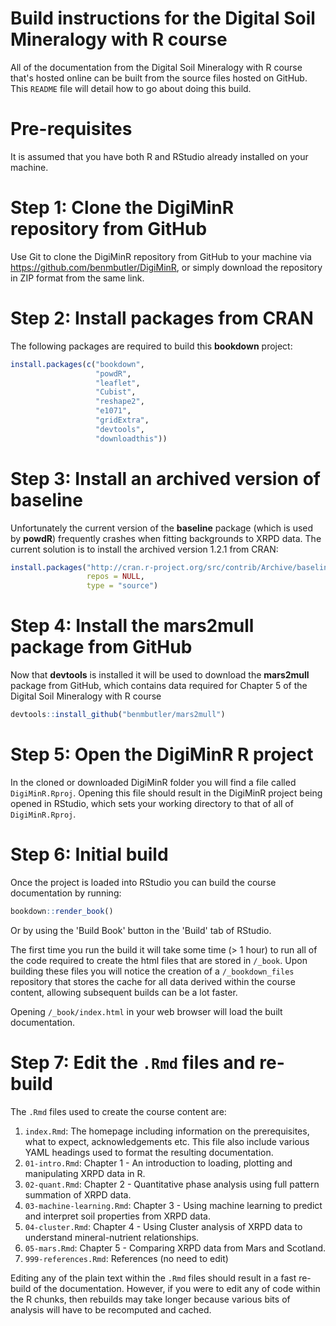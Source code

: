 Build instructions for the Digital Soil Mineralogy with R course
================

All of the documentation from the Digital Soil Mineralogy with R course that's hosted online can be built from the source files hosted on GitHub. This `README` file will detail how to go about doing this build.

# Pre-requisites

It is assumed that you have both R and RStudio already installed on your
machine.

# Step 1: Clone the DigiMinR repository from GitHub

Use Git to clone the DigiMinR repository from GitHub to your machine via
<https://github.com/benmbutler/DigiMinR>, or simply download the
repository in ZIP format from the same link.

# Step 2: Install packages from CRAN

The following packages are required to build this **bookdown** project:

``` r
install.packages(c("bookdown",
                   "powdR",
                   "leaflet",
                   "Cubist",
                   "reshape2",
                   "e1071",
                   "gridExtra",
                   "devtools",
                   "downloadthis"))
``` 

# Step 3: Install an archived version of **baseline**

Unfortunately the current version of the **baseline** package (which is used by **powdR**) frequently crashes when fitting backgrounds to XRPD data. The current solution is to install the archived version 1.2.1 from CRAN:

``` r
install.packages("http://cran.r-project.org/src/contrib/Archive/baseline/baseline_1.2-1.tar.gz",
                 repos = NULL,
                 type = "source")
```


# Step 4: Install the **mars2mull** package from GitHub

Now that **devtools** is installed it will be used to download the
**mars2mull** package from GitHub, which contains data required for
Chapter 5 of the Digital Soil Mineralogy with R course

``` r
devtools::install_github("benmbutler/mars2mull")
```

# Step 5: Open the DigiMinR R project

In the cloned or downloaded DigiMinR folder you will find a file called
`DigiMinR.Rproj`. Opening this file should result in the DigiMinR
project being opened in RStudio, which sets your working directory to
that of all of `DigiMinR.Rproj`.

# Step 6: Initial build

Once the project is loaded into RStudio you can build the course
documentation by running:

``` r
bookdown::render_book()
```
Or by using the 'Build Book' button in the 'Build' tab of RStudio.

The first time you run the build it will take some time (&gt; 1 hour) to
run all of the code required to create the html files that are stored in
`/_book`. Upon building these files you will notice the creation of a
`/_bookdown_files` repository that stores the cache for all data derived
within the course content, allowing subsequent builds can be a lot
faster.

Opening `/_book/index.html` in your web browser will load the built
documentation.


# Step 7: Edit the `.Rmd` files and re-build

The `.Rmd` files used to create the course content are:

1.  `index.Rmd`: The homepage including information on the
    prerequisites, what to expect, acknowledgements etc. This file also
    include various YAML headings used to format the resulting
    documentation.
2.  `01-intro.Rmd`: Chapter 1 - An introduction to loading, plotting and
    manipulating XRPD data in R.
3.  `02-quant.Rmd`: Chapter 2 - Quantitative phase analysis using full
    pattern summation of XRPD data.
4.  `03-machine-learning.Rmd`: Chapter 3 - Using machine learning to
    predict and interpret soil properties from XRPD data.
5.  `04-cluster.Rmd`: Chapter 4 - Using Cluster analysis of XRPD data to
    understand mineral-nutrient relationships.
6.  `05-mars.Rmd`: Chapter 5 - Comparing XRPD data from Mars and
    Scotland.
7.  `999-references.Rmd`: References (no need to edit)

Editing any of the plain text within the `.Rmd` files should result in a
fast re-build of the documentation. However,
if you were to edit any of code within the R chunks, then rebuilds may
take longer because various bits of analysis will have to be recomputed
and cached.
